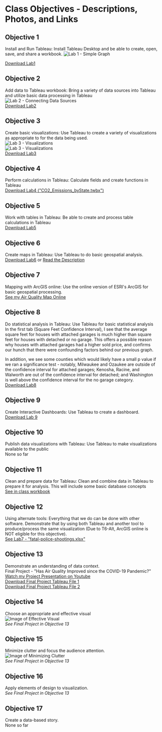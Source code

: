 # Class Objectives - Descriptions, Photos, and Links   
      
## <a id = "obj_1"> </a>Objective 1  
Install and Run Tableau: Install Tableau Desktop and be able to create, open, save, and share a workbook.
![Lab 1 - Simple Graph](./images/Lab1_image.PNG)  

[Download Lab1](./tableau_workbooks/Lab1.twbx)  

## <a id = "obj_2"> </a>Objective 2  
Add data to Tableau workbook: Bring a variety of data sources into Tableau and utilize basic data processing in Tableau    
![Lab 2 - Connecting Data Sources](./images/Lab2_Data.PNG)  
[Download Lab2](./tableau_workbooks/Lab2.twbx) 

## <a id = "obj_3"> </a>Objective 3  
Create basic visualizations: Use Tableau to create a variety of visualizations as appropriate to for the data being used.    
![Lab 3 - Visualizations](./images/Lab3_Race.PNG)  
![Lab 3 - Visualizations](./images/Lab3_Weapons.PNG)  
[Download Lab3](./tableau_workbooks/Lab3.twbx)  


## <a id = "obj_4"> </a>Objective 4  
Perform calculations in Tableau: Calculate fields and create functions in Tableau    
[Download Lab4 ("CO2_Emissions_byState.twbx") ](./tableau_workbooks/CO2_Emissions_byState.twbx)  

## <a id = "obj_5"> </a>Objective 5  
Work with tables in Tableau: Be able to create and process table calculations in Tableau       
[Download Lab5](./tableau_workbooks/Lab5.twbx)  

## <a id = "obj_6"> </a>Objective 6  
Create maps in Tableau: Use Tableau to do basic geospatial analysis.     
[Download Lab6](./tableau_workbooks/Lab6.twbx) or [Read the Description](./documents/Lab6_Description.pdf)

## <a id = "obj_7"> </a>Objective 7
Mapping with ArcGIS online: Use the online version of ESRI's ArcGIS for basic geospatial processing.   
[See my Air Quality Map Online](https://arcg.is/1rHu98)  

## <a id = "obj_8"> </a>Objective 8  
Do statistical analysis in Tableau: Use Tableau for basic statistical analysis      
In the first tab (Square Feet Confidence Interval), I see that the average square feet for houses with attached garages is much higher than square feet for houses with detached or no garage. This offers a possible reason why houses with attached garages had a higher sold price, and confirms our hunch that there were confounding factors behind our previous graph.

In addition, we see some counties which would likely have a small p value if we ran a significance test - notably, Milwaukee and Ozaukee are outside of the confidence interval for attached garages; Kenosha, Racine, and Walworth are out of the confidence interval for detached; and Washington is well above the confidence interval for the no garage category.   
[Download Lab8](./tableau_workbooks/Lab8.twbx)  

## <a id = "obj_9"> </a>Objective 9  
Create Interactive Dashboards: Use Tableau to create a dashboard.      
[Download Lab 9](./tableau_workbooks/Lab9.twbx)    

## <a id = "obj_10"> </a>Objective 10  
Publish data visualizations with Tableau: Use Tableau to make visualizations available to the public      
None so far  

## <a id = "obj_11"> </a>Objective 11  
Clean and prepare data for Tableau: Clean and combine data in Tableau to prepare it for analysis. This will include some basic database concepts      
[See in class workbook](./tableau_workbooks/InClass9-28.twbx)  

## <a id = "obj_12"> </a>Objective 12
Using alternate tools: Everything that we do can be done with other software. Demonstrate that by using both Tableau and another tool to produce/process the same visualization (Due to T6-Alt, ArcGIS online is NOT eligible for this objective).       
[See Lab7 - "fatal-police-shootings.xlsx"](./documents/fatal-police-shootings.xlsx)  

## <a id = "obj_13"> </a>Objective 13  
Demonstrate an understanding of data context.  
Final Project - "Has Air Quality Improved since the COVID-19 Pandemic?"  
[Watch my Project Presentation on Youtube](https://youtu.be/pEjmn405S2U)  
[Download Final Project Tableau File 1](./tableau_workbooks/Final_Project.twbx)  
[Download Final Project Tableau File 2](./tableau_workbooks/Final_Joined.twbx)  

## <a id = "obj_14"> </a>Objective 14  
Choose an appropriate and effective visual   
![Image of Effective Visual](./images/AQI_Effective_Visual.PNG)  
*See Final Project in Objective 13*   

## <a id = "obj_15"> </a>Objective 15  
Minimize clutter and focus the audience attention.  
![Image of Minimizing Clutter](./images/AQI_Minimize_Clutter.PNG)  
*See Final Project in Objective 13*     

## <a id = "obj_16"> </a>Objective 16   
Apply elements of design to visualization.  
*See Final Project in Objective 13*   
 
## <a id = "obj_17"> </a>Objective 17  
Create a data-based story.  
None so far 
